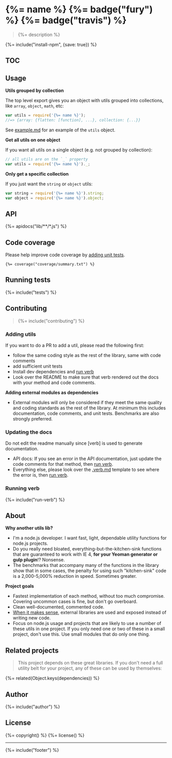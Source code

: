 # {%= name %} {%= badge("fury") %} {%= badge("travis") %}

> {%= description %}


{%= include("install-npm", {save: true}) %}

## TOC

<!-- toc -->


## Usage

**Utils grouped by collection**

The top level export gives you an object with utils grouped into collections, like `array`, `object`, `math`, etc:

```js
var utils = require('{%= name %}');
//=> {array: {flatten: [function], ...}, collection: {...}}
```

See [example.md](./example.md) for an example of the `utils` object.


**Get all utils on one object**

If you want all utils on a single object (e.g. not grouped by collection):

```js
// all utils are on the `_` property
var utils = require('{%= name %}')._;
```

**Only get a specific collection**

If you just want the `string` or `object` utils:

```js
var string = require('{%= name %}').string;
var object = require('{%= name %}').object;
```

## API
{%= apidocs("lib/**/*.js") %}

## Code coverage

Please help improve code coverage by [adding unit tests](#contributing).

```
{%= coverage("coverage/summary.txt") %}
```

## Running tests
{%= include("tests") %}

## Contributing
> {%= include("contributing") %}

### Adding utils

If you want to do a PR to add a util, please read the following first:
 
  - follow the same coding style as the rest of the library, same with code comments
  - add sufficient unit tests
  - Install dev dependencies and [run verb](#running-verb)
  - Look over the README to make sure that verb rendered out the docs with your method and code comments.

**Adding external modules as dependencies**

  - External modules will only be considered if they meet the same quality and coding standards as the rest of the library. At minimum this includes documentation, code comments, and unit tests. Benchmarks are also strongly preferred.

### Updating the docs

Do not edit the readme manually since [verb] is used to generate documentation. 

  - API docs: If you see an error in the API documentation, just update the code comments for that method, then [run verb](#running-verb).
  - Everything else, please look over the [.verb.md](./.verb.md) template to see where the error is, then [run verb](#running-verb).

### Running verb
{%= include("run-verb") %}


## About

**Why another utils lib?**

  - I'm a node.js developer. I want fast, light, dependable utility functions for node.js projects. 
  - Do you really need bloated, everything-but-the-kitchen-sink functions that are guaranteed to work with IE 4, **for your Yeoman generator or gulp plugin**!? Nonsense. 
  - The benchmarks that accompany many of the functions in the library show that in some cases, the penalty for using such "kitchen-sink" code is a 2,000-5,000% reduction in speed. Sometimes greater.

**Project goals**

  - Fastest implementation of each method, without too much compromise. Covering uncommon cases is fine, but don't go overboard.
  - Clean well-documented, commented code.
  - [When it makes sense](#adding-utils), external libraries are used and exposed instead of writing new code. 
  - Focus on node.js usage and projects that are likely to use a number of these utils in one project. If you only need one or two of these in a small project, don't use this. Use small modules that do only one thing.

## Related projects
> This project depends on these great libraries. If you don't need a full utility belt for your project, any of these can be used by themselves:

{%= related(Object.keys(dependencies)) %}

## Author
{%= include("author") %}

## License
{%= copyright() %}
{%= license() %}

***

{%= include("footer") %}
